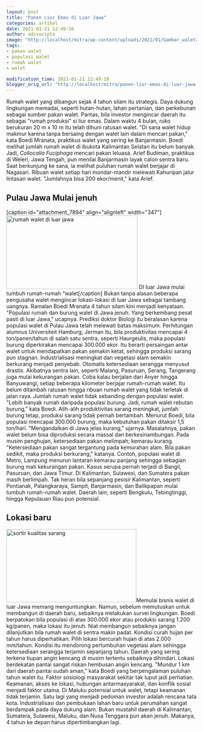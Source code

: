 ```yaml
---
layout: post
title: "Panen Liur Emas di Luar Jawa"
categories: artikel
date: 2021-01-21 12:49:10
author: adisucipto
image: "http://localhost/mitra/wp-content/uploads/2021/01/Gambar_walet2_1024x576.jpg"
tags:
- pakan walet
- populasi walet
- rumah walet
- walet

modification_time: 2021-01-21 12:49:10
blogger_orig_url: "http://localhost/mitra/panen-liur-emas-di-luar-jawa.html"
---
```


Rumah walet yang dibangun sejak 4 tahun silam itu strategis. Daya dukung lingkungan memadai, seperti hutan-hutan, lahan pertanian, dan perkebunan sebagai sumber pakan walet. Pantas, bila investor mengincar daerah itu sebagai "rumah produksi" si liur emas. Dalam waktu 4 bulan, ruko berukuran 20 m x 10 m itu telah dihuni ratusan walet.
"Di sana walet hidup makmur karena tanpa bersaing dengan walet lain dalam mencari pakan," kata Boedi Mranata, praktikus walet yang sering ke Banjarmasin. Boedi melihat jumlah rumah walet di ibukota Kalimantan Selatan itu belum banyak. Jadi, <i>Collocalia Fuciphaga</i> mencari pakan leluasa.
Arief Budiman, praktikus di Weleri, Jawa Tengah, pun menilai Banjarmasin layak calon sentra baru. Saat berkunjung ke sana, ia melihat puluhan rumah walet berjajar di Nagasari. Ribuan walet setiap hari mondar-mandir melewati Kahuripan jalur lintasan walet. "Jumlahnya bisa 200 ekor/menit," kata Arief.
<h2 id="jenuh">Pulau Jawa Mulai jenuh</h2>
[caption id="attachment_7894" align="alignleft" width="347"]<a href="http://127.0.0.1/mitra/wp-content/uploads/2021/01/Gambar_walet1_1024x576.jpg"><img class="wp-image-7894" src="http://127.0.0.1/mitra/wp-content/uploads/2021/01/Gambar_walet1_1024x576.jpg" alt="rumah walet di luar jawa" width="347" height="195" /></a> DI luar Jawa mulai tumbuh rumah-rumah “walet[/caption]
Bukan tanpa alasan beberapa pengusaha walet mengincar lokasi-lokasi di luar Jawa sebagai tambang uangnya. Ramalan Boedi Mranata 4 tahun silam kini menjadi kenyataan. "Populasi rumah dan burung walet di Jawa jenuh. Yang berkembang pesat pasti di luar Jawa," ucapnya.
Prediksi doktor Biologi itu beralasan karena populasi walet di Pulau Jawa telah melewati batas maksimum. Perhitungan alumnus Universiteit Hamburg, Jerman itu, bila produktivitas mencapai 4 ton/panen/tahun di salah satu sentra, seperti Haurgeulis, maka populasi burung diperkirakan mencapai 300.000 ekor. Itu berarti persaingan antar walet untuk mendapatkan pakan semakin ketat, sehingga produksi sarang pun stagnan.
Industrialisasi meningkat dan vegetasi alam semakin berkurang menjadi penyebab. Otomatis ketersediaan serangga menyusut drastis. Akibatnya sentra lain, seperti Malang, Pasuruan, Serang, Tangerang juga mulai kekurangan pakan. Coba kalau berjalan dari Anyer hingga Banyuwangi, setiap beberapa kilometer berjajar rumah-rumah walet.
Itu belum ditambah ratusan hingga ribuan rumah walet yang tidak terletak di jalan raya. Jumlah rumah walet tidak sebanding dengan populasi walet. "Lebih banyak rumah daripada populasi burung. Jadi, rumah walet rebutan burung," kata Boedi. Alih-alih produktivitas sarang meningkat, jumlah burung tetap, produksi sarang tidak pernah bertambah.
Menurut Boedi, bila populasi mencapai 300.000 burung, maka kebutuhan pakan ditaksir 1,5 ton/hari. "Mengandalkan di Jawa jelas kurang," ujarnya. Masalahnya, pakan walet belum bisa diproduksi secara massal dan berkesinambungan.
Pada musim penghujan, ketersediaan pakan melimpah; kemarau kurang. "Ketersediaan pakan sangat tergantung pada kemurahan alam. Bila pakan sedikit, maka produksi berkurang," katanya. Contoh, populasi walet di Metro, Lampung menurun lantaran kemarau panjang sehingga sebagian burung mati kekurangan pakan. Kasus serupa pernah terjadi di Bangil, Pasuruan, dan Jawa Timur.
Di Kalimantan, Sulawesi, dan Sumatera pakan masih berlimpah. Tak heran bila sepanjang pesisir Kalimantan, seperti Pontianak, Palangkaraya, Sampit, Banjarmasin, dan Balikpapan mulai tumbuh rumah-rumah walet. Daerah lain, seperti Bengkulu, Tebingtinggi, hingga Kepulauan Riau pun potensial.
<h2 id="Lokasi">Lokasi baru</h2>
<a href="http://127.0.0.1/mitra/wp-content/uploads/2021/01/Gambar_walet3_1024x576.jpg"><img class="alignleft wp-image-7895" src="http://127.0.0.1/mitra/wp-content/uploads/2021/01/Gambar_walet3_1024x576.jpg" alt="sortir kualitas sarang" width="344" height="194" /></a>Memulai bisnis walet di luar Jawa memang menguntungkan. Namun, sebelum memutuskan untuk membangun di daerah baru, sebaiknya melakukan survei lingkungan. Boedi berpatokan bila populasi di atas 300.000 ekor atau produksi sarang 1.200 kg/panen, maka lokasi itu jenuh. Niat membangun sebaiknya jangan dilanjutkan bila rumah walet di sentra makin padat.
Kondisi curah hujan per tahun harus diperhatikan. Pilih lokasi bercurah hujan di atas 2.000 mm/tahun. Kondisi itu mendorong pertumbuhan vegetasi alam sehingga ketersediaan serangga terjamin sepanjang tahun.
Daerah yang sering terkena tiupan angin kencang di musim tertentu sebaiknya dihindari. Lokasi berdekatan pantai sangat riskan hembusan angin kencang. "Mundur 1 km dari daerah pantai sudah aman," kata Boedi yang berpengalaman puluhan tahun walet itu.
Faktor sosiologi masyarakat sekitar tak luput jadi perhatian. Keamanan, akses ke lokasi, hubungan antarmasyarakat, dan konflik sosial menjadi faktor utama. Di Maluku potensial untuk walet, tetapi keamanan tidak terjamin.
Satu lagi yang menjadi pedoman investor adalah rencana tata kota. Industrialisasi dan pembukaan lahan baru untuk perumahan sangat berdampak pada daya dukung alam. Bukan mustahil daerah di Kalimantan, Sumatera, Sulawesi, Maluku, dan Nusa Tenggara pun akan jenuh. Makanya, 4 tahun ke depan harus dipertimbangkan lagi.
